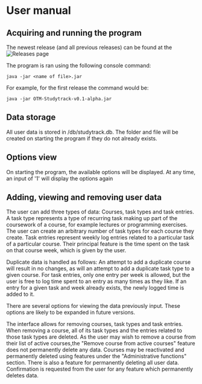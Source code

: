 # User manual

## Acquiring and running the program

The newest release (and all previous releases) can be found at the ![Releases page](https://github.com/elucca/OTM-Studytrack/releases)

The program is ran using the following console command:
```
java -jar <name of file>.jar
```
For example, for the first release the command would be:
```
java -jar OTM-Studytrack-v0.1-alpha.jar
```

## Data storage

All user data is stored in <jar file location>/db/studytrack.db. The folder and file will be created on starting the program if they do not already exists. 

## Options view

On starting the program, the available options will be displayed. At any time, an input of '1' will display the options again

## Adding, viewing and removing user data

The user can add three types of data: Courses, task types and task entries. A task type represents a type of recurring task making up part of the coursework of a course, for example lectures or programming exercises. The user can create an arbitrary number of task types for each course they create. Task entries represent weekly log entries related to a particular task of a particular course. Their principal feature is the time spent on the task on that course week, which is given by the user.

Duplicate data is handled as follows: An attempt to add a duplicate course will result in no changes, as will an attempt to add a duplicate task type to a given course. For task entries, only one entry per week is allowed, but the user is free to log time spent to an entry as many times as they like. If an entry for a given task and week already exists, the newly logged time is added to it.

There are several options for viewing the data previously input. These options are likely to be expanded in future versions.

The interface allows for removing courses, task types and task entries. When removing a course, all of its task types and the entries related to those task types are deleted. As the user may wish to remove a course from their list of active courses,the "Remove course from active courses" feature does not permanently delete any data. Courses may be reactivated and permanently deleted using features under the "Administrative functions" section. There is also a feature for permanently deleting all user data. Confirmation is requested from the user for any feature which permanently deletes data.
